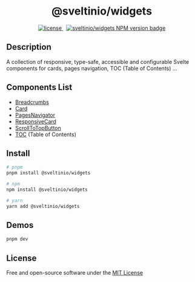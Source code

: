 <div align="center">
    <h1>@sveltinio/widgets</h1>
    <a href="https://github.com/sveltinio/components-library/blob/main/LICENSE" target="_blank">
        <img src="https://img.shields.io/badge/license-mit-blue?style=flat-square&logo=none" alt="license" />
    </a>
    &nbsp;
    <a href="https://www.npmjs.com/package/@sveltinio/widgets" target="_blank">
        <img src="https://img.shields.io/npm/v/@sveltinio/widgets.svg?style=flat" alt="sveltinio/widgets NPM version badge" />
    </a>
</div>

## Description

A collection of responsive, type-safe, accessible and configurable Svelte components for cards, pages navigation, TOC (Table of Contents) ...

## Components List

- [Breadcrumbs]
- [Card]
- [PagesNavigator]
- [ResponsiveCard]
- [ScrollToTopButton]
- [TOC] (Table of Contents)

## Install

```bash
# pnpm
pnpm install @sveltinio/widgets

# npm
npm install @sveltinio/widgets

# yarn
yarn add @sveltinio/widgets
```

## Demos

```bash
pnpm dev
```

## License

Free and open-source software under the [MIT License](LICENSE)

[Breadcrumbs]: https://github.com/sveltinio/components-library/blob/main/packages/widgets/src/lib/components/breadcrumbs/
[Card]: https://github.com/sveltinio/components-library/blob/main/packages/widgets/src/lib/components/card/
[PagesNavigator]: https://github.com/sveltinio/components-library/blob/main/packages/widgets/src/lib/components/pages-navigator/
[ResponsiveCard]:  https://github.com/sveltinio/components-library/blob/main/packages/widgets/src/lib/components/responsive-card/
[ScrollToTopButton]: https://github.com/sveltinio/components-library/blob/main/packages/widgets/src/lib/components/scroll-to-top/
[TOC]: https://github.com/sveltinio/components-library/blob/main/packages/widgets/src/lib/components/toc/
